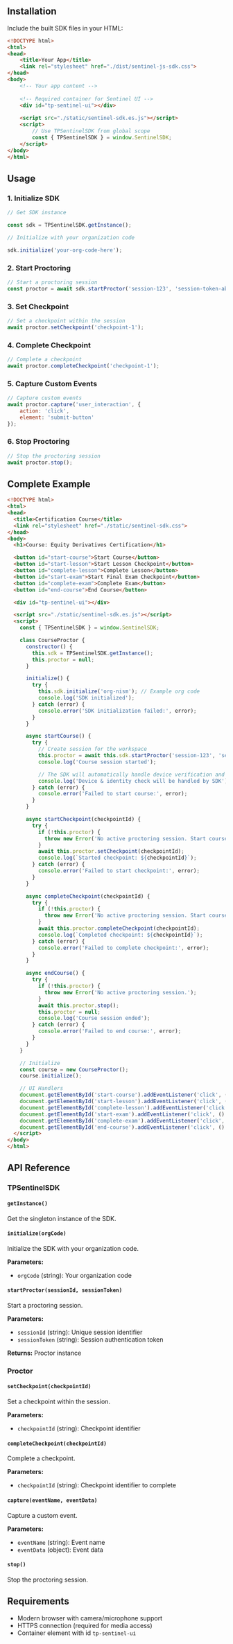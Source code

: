 ## Installation

Include the built SDK files in your HTML:

```html
<!DOCTYPE html>
<html>
<head>
    <title>Your App</title>
    <link rel="stylesheet" href="./dist/sentinel-js-sdk.css">
</head>
<body>
    <!-- Your app content -->
    
    <!-- Required container for Sentinel UI -->
    <div id="tp-sentinel-ui"></div>
    
    <script src="./static/sentinel-sdk.es.js"></script>
    <script>
        // Use TPSentinelSDK from global scope
        const { TPSentinelSDK } = window.SentinelSDK;
    </script>
</body>
</html>
```

## Usage

### 1. Initialize SDK

```javascript
// Get SDK instance

const sdk = TPSentinelSDK.getInstance();

// Initialize with your organization code

sdk.initialize('your-org-code-here');
```

### 2. Start Proctoring

```javascript
// Start a proctoring session
const proctor = await sdk.startProctor('session-123', 'session-token-abc');
```

### 3. Set Checkpoint

```javascript
// Set a checkpoint within the session
await proctor.setCheckpoint('checkpoint-1');
```

### 4. Complete Checkpoint

```javascript
// Complete a checkpoint
await proctor.completeCheckpoint('checkpoint-1');
```

### 5. Capture Custom Events

```javascript
// Capture custom events
await proctor.capture('user_interaction', { 
    action: 'click', 
    element: 'submit-button' 
});
```

### 6. Stop Proctoring

```javascript
// Stop the proctoring session
await proctor.stop();
```

## Complete Example

```html
<!DOCTYPE html>
<html>
<head>
  <title>Certification Course</title>
  <link rel="stylesheet" href="./static/sentinel-sdk.css">
</head>
<body>
  <h1>Course: Equity Derivatives Certification</h1>

  <button id="start-course">Start Course</button>
  <button id="start-lesson">Start Lesson Checkpoint</button>
  <button id="complete-lesson">Complete Lesson</button>
  <button id="start-exam">Start Final Exam Checkpoint</button>
  <button id="complete-exam">Complete Exam</button>
  <button id="end-course">End Course</button>

  <div id="tp-sentinel-ui"></div>

  <script src="./static/sentinel-sdk.es.js"></script>
  <script>
    const { TPSentinelSDK } = window.SentinelSDK;

    class CourseProctor {
      constructor() {
        this.sdk = TPSentinelSDK.getInstance();
        this.proctor = null;
      }

      initialize() {
        try {
          this.sdk.initialize('org-nism'); // Example org code
          console.log('SDK initialized');
        } catch (error) {
          console.error('SDK initialization failed:', error);
        }
      }

      async startCourse() {
        try {
          // Create session for the workspace
          this.proctor = await this.sdk.startProctor('session-123', 'session-token-abc');
          console.log('Course session started');

          // The SDK will automatically handle device verification and permissions
          console.log('Device & identity check will be handled by SDK');
        } catch (error) {
          console.error('Failed to start course:', error);
        }
      }

      async startCheckpoint(checkpointId) {
        try {
          if (!this.proctor) {
            throw new Error('No active proctoring session. Start course first.');
          }
          await this.proctor.setCheckpoint(checkpointId);
          console.log(`Started checkpoint: ${checkpointId}`);
        } catch (error) {
          console.error('Failed to start checkpoint:', error);
        }
      }

      async completeCheckpoint(checkpointId) {
        try {
          if (!this.proctor) {
            throw new Error('No active proctoring session. Start course first.');
          }
          await this.proctor.completeCheckpoint(checkpointId);
          console.log(`Completed checkpoint: ${checkpointId}`);
        } catch (error) {
          console.error('Failed to complete checkpoint:', error);
        }
      }

      async endCourse() {
        try {
          if (!this.proctor) {
            throw new Error('No active proctoring session.');
          }
          await this.proctor.stop();
          this.proctor = null;
          console.log('Course session ended');
        } catch (error) {
          console.error('Failed to end course:', error);
        }
      }
    }

    // Initialize
    const course = new CourseProctor();
    course.initialize();

    // UI Handlers
    document.getElementById('start-course').addEventListener('click', () => course.startCourse());
    document.getElementById('start-lesson').addEventListener('click', () => course.startCheckpoint('chk-lesson-1'));
    document.getElementById('complete-lesson').addEventListener('click', () => course.completeCheckpoint('chk-lesson-1'));
    document.getElementById('start-exam').addEventListener('click', () => course.startCheckpoint('chk-exam-final'));
    document.getElementById('complete-exam').addEventListener('click', () => course.completeCheckpoint('chk-exam-final'));
    document.getElementById('end-course').addEventListener('click', () => course.endCourse());
  </script>
</body>
</html>
```

## API Reference

### TPSentinelSDK

#### `getInstance()`

Get the singleton instance of the SDK.

#### `initialize(orgCode)`

Initialize the SDK with your organization code.

**Parameters:**

* `orgCode` (string): Your organization code

#### `startProctor(sessionId, sessionToken)`

Start a proctoring session.

**Parameters:**

* `sessionId` (string): Unique session identifier
* `sessionToken` (string): Session authentication token

**Returns:** Proctor instance

### Proctor

#### `setCheckpoint(checkpointId)`

Set a checkpoint within the session.

**Parameters:**

* `checkpointId` (string): Checkpoint identifier

#### `completeCheckpoint(checkpointId)`

Complete a checkpoint.

**Parameters:**

* `checkpointId` (string): Checkpoint identifier to complete

#### `capture(eventName, eventData)`

Capture a custom event.

**Parameters:**

* `eventName` (string): Event name
* `eventData` (object): Event data

#### `stop()`

Stop the proctoring session.

## Requirements

* Modern browser with camera/microphone support
* HTTPS connection (required for media access)
* Container element with id `tp-sentinel-ui`